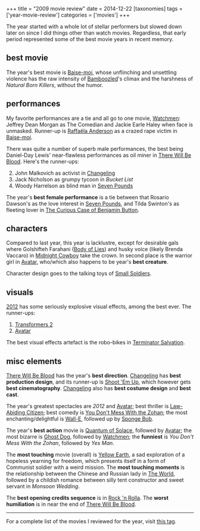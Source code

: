 +++
title = "2009 movie review"
date = 2014-12-22
[taxonomies]
tags = ['year-movie-review']
categories = ['movies']
+++

The year started with a whole lot of stellar performers but slowed down
later on since I did things other than watch movies. Regardless, that
early period represented some of the best movie years in recent memory.

## best movie

The year's best movie is [Baise-moi], whose unflinching and unsettling
violence has the raw intensity of [Bamboozled]'s climax and the
harshness of *Natural Born Killers*, without the humor.

## performances

My favorite performances are a tie and all go to one movie, [Watchmen]:
Jeffrey Dean Morgan as The Comedian and Jackie Earle Haley when face
is unmasked. Runner-up is [Raffaëla Anderson] as a crazed rape victim in
[Baise-moi].

There was quite a number of superb male performances, the best being
Daniel-Day Lewis' near-flawless performances as oil miner in [There
Will Be Blood]. Here's the runner-ups:

2.  John Malkovich as activist in [Changeling]
3.  Jack Nicholson as grumpy tycoon in *Bucket List*
4.  Woody Harrelson as blind man in [Seven Pounds]

The year's **best female performance** is a tie between that Rosario
Dawson's as the love interest in [Seven Pounds], and Tilda Swinton's
as fleeting lover in [The Curious Case of Benjamin Button].

## characters

Compared to last year, this year is lacklustre, except for desirable
gals where Golshifteh Farahani ([Body of Lies][Seven Pounds]) and husky
voice (likely Brenda Vaccaro) in [Midnight Cowboy] take the crown.
In second place is
the warrior girl in [Avatar], who/which also happens to be year's
**best creature**.

Character design goes to the talking toys of [Small Soldiers].

## visuals

[2012] has some seriously explosive visual effects, among the best ever.
The runner-ups:

1.  [Transformers 2]
2.  [Avatar]

The best visual effects artefact is the robo-bikes in [Terminator
Salvation].

## misc elements

[There Will Be Blood] has the year's **best direction**. [Changeling]
has **best production design**, and its runner-up is [Shoot 'Em Up],
which however gets **best cinematography**. [Changeling] also has **best
costume design** and **best cast**.

The year's greatest spectacles are *2012* and [Avatar]; best thriller
is [Law-Abiding Citizen]; best comedy is [You Don't Mess With the Zohan]; the most
enchanting/delightful is [Wall-E][You Don't Mess With the Zohan],
followed up by [Sponge Bob].

The year's **best action** movie is [Quantum of Solace], followed by
[Avatar]; the most bizarre is [Ghost Dog], followed by [Watchmen]; the
**funniest** is *You Don't Mess With the Zohan*, followed by *Yes Man*.

The **most touching** movie (overall) is [Yellow Earth], a sad
exploration of a hopeless yearning for freedom, which presents itself in
a form of Communist soldier with a weird mission. The **most touching
moments** is the relationship between the Chinese and Russian lady in
[The World], followed by a childish romance between silly tent
constructor and sweet servant in *Monsoon Wedding*.

The **best opening credits sequence** is in [Rock 'n Rolla][Shoot 'Em
Up]. The **worst humiliation** is in near the end of [There Will Be
Blood].


---

For a complete list of the movies I reviewed for the year, visit [this tag].

[Baise-moi]: @/baise-moi-2000.md
[Bamboozled]: @/bamboozled-2000.md
[Watchmen]: @/watchmen-2009.md
[Raffaëla Anderson]: http://en.wikipedia.org/wiki/Raffa%C3%ABla_Anderson
[There Will Be Blood]: @/there-will-be-blood-2007.md
[Changeling]: @/changeling-2008.md
[Seven Pounds]: @/recent-movies-2009-04-14.md
[The Curious Case of Benjamin Button]: @/fincher-s-most-pointless-yet.md
[Midnight Cowboy]: @/recent-movies-2009-07-13.md
[Avatar]: @/avatar-2009.md
[Small Soldiers]: @/small-soldiers-1998.md
[2012]: @/2012-2009.md
[Transformers 2]: @/transformers-revenge-of-the-fallen-2009.md
[Terminator Salvation]: @/terminator-salvation-2009.md
[Shoot 'Em Up]: @/recent-movies-2009-03-06.md
[Law-Abiding Citizen]: @/law-abiding-citizen-2009.md
[You Don't Mess With the Zohan]: @/many-recent-movies-2009-02-27.md
[Sponge Bob]: @/recent-movies-2009-10-23.md
[Quantum of Solace]: @/quantum-of-solace-2008.md
[Ghost Dog]: @/ghost-dog.md
[Yellow Earth]: @/yellow-earth-1984.md
[The World]: @/more-of-jia.md
[this tag]: http://tshepang.github.io/tags/2006-movie
